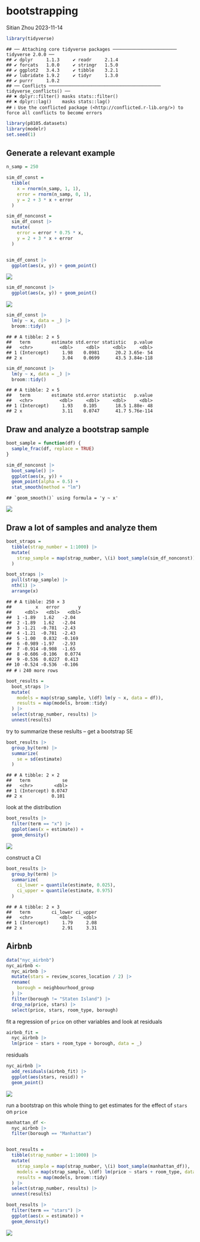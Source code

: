 bootstrapping
================
Sitian Zhou
2023-11-14

``` r
library(tidyverse)
```

    ## ── Attaching core tidyverse packages ──────────────────────── tidyverse 2.0.0 ──
    ## ✔ dplyr     1.1.3     ✔ readr     2.1.4
    ## ✔ forcats   1.0.0     ✔ stringr   1.5.0
    ## ✔ ggplot2   3.4.3     ✔ tibble    3.2.1
    ## ✔ lubridate 1.9.2     ✔ tidyr     1.3.0
    ## ✔ purrr     1.0.2     
    ## ── Conflicts ────────────────────────────────────────── tidyverse_conflicts() ──
    ## ✖ dplyr::filter() masks stats::filter()
    ## ✖ dplyr::lag()    masks stats::lag()
    ## ℹ Use the conflicted package (<http://conflicted.r-lib.org/>) to force all conflicts to become errors

``` r
library(p8105.datasets)
library(modelr)
set.seed(1)
```

## Generate a relevant example

``` r
n_samp = 250

sim_df_const = 
  tibble(
    x = rnorm(n_samp, 1, 1),
    error = rnorm(n_samp, 0, 1),
    y = 2 + 3 * x + error
  )

sim_df_nonconst =
  sim_df_const |> 
  mutate(
    error = error * 0.75 * x,
    y = 2 + 3 * x + error
  )


sim_df_const |> 
  ggplot(aes(x, y)) + geom_point()
```

![](bootstrapping_files/figure-gfm/unnamed-chunk-2-1.png)<!-- -->

``` r
sim_df_nonconst |> 
  ggplot(aes(x, y)) + geom_point()
```

![](bootstrapping_files/figure-gfm/unnamed-chunk-2-2.png)<!-- -->

``` r
sim_df_const |> 
  lm(y ~ x, data = _) |> 
  broom::tidy()
```

    ## # A tibble: 2 × 5
    ##   term        estimate std.error statistic   p.value
    ##   <chr>          <dbl>     <dbl>     <dbl>     <dbl>
    ## 1 (Intercept)     1.98    0.0981      20.2 3.65e- 54
    ## 2 x               3.04    0.0699      43.5 3.84e-118

``` r
sim_df_nonconst |> 
  lm(y ~ x, data = _) |> 
  broom::tidy()
```

    ## # A tibble: 2 × 5
    ##   term        estimate std.error statistic   p.value
    ##   <chr>          <dbl>     <dbl>     <dbl>     <dbl>
    ## 1 (Intercept)     1.93    0.105       18.5 1.88e- 48
    ## 2 x               3.11    0.0747      41.7 5.76e-114

## Draw and analyze a bootstrap sample

``` r
boot_sample = function(df) {
  sample_frac(df, replace = TRUE)
}
```

``` r
sim_df_nonconst |> 
  boot_sample() |> 
  ggplot(aes(x, y)) + 
  geom_point(alpha = 0.5) +
  stat_smooth(method = "lm")
```

    ## `geom_smooth()` using formula = 'y ~ x'

![](bootstrapping_files/figure-gfm/unnamed-chunk-5-1.png)<!-- -->

## Draw a lot of samples and analyze them

``` r
boot_straps = 
  tibble(strap_number = 1:1000) |> 
  mutate(
    strap_sample = map(strap_number, \(i) boot_sample(sim_df_nonconst))
  )

boot_straps |> 
  pull(strap_sample) |> 
  nth(1) |> 
  arrange(x)
```

    ## # A tibble: 250 × 3
    ##         x   error       y
    ##     <dbl>   <dbl>   <dbl>
    ##  1 -1.89   1.62   -2.04  
    ##  2 -1.89   1.62   -2.04  
    ##  3 -1.21  -0.781  -2.43  
    ##  4 -1.21  -0.781  -2.43  
    ##  5 -1.00   0.832  -0.169 
    ##  6 -0.989 -1.97   -2.93  
    ##  7 -0.914 -0.908  -1.65  
    ##  8 -0.606 -0.106   0.0774
    ##  9 -0.536  0.0227  0.413 
    ## 10 -0.524 -0.536  -0.106 
    ## # ℹ 240 more rows

``` r
boot_results = 
  boot_straps |> 
  mutate(
    models = map(strap_sample, \(df) lm(y ~ x, data = df)),
    results = map(models, broom::tidy)
  ) |> 
  select(strap_number, results) |> 
  unnest(results)
```

try to summarize these reslults – get a bootstrap SE

``` r
boot_results |> 
  group_by(term) |> 
  summarize(
    se = sd(estimate)
  )
```

    ## # A tibble: 2 × 2
    ##   term            se
    ##   <chr>        <dbl>
    ## 1 (Intercept) 0.0747
    ## 2 x           0.101

look at the distribution

``` r
boot_results |> 
  filter(term == "x") |> 
  ggplot(aes(x = estimate)) +
  geom_density()
```

![](bootstrapping_files/figure-gfm/unnamed-chunk-9-1.png)<!-- -->

construct a CI

``` r
boot_results |> 
  group_by(term) |> 
  summarize(
    ci_lower = quantile(estimate, 0.025),
    ci_upper = quantile(estimate, 0.975)
  )
```

    ## # A tibble: 2 × 3
    ##   term        ci_lower ci_upper
    ##   <chr>          <dbl>    <dbl>
    ## 1 (Intercept)     1.79     2.08
    ## 2 x               2.91     3.31

## Airbnb

``` r
data("nyc_airbnb")
nyc_airbnb <-
  nyc_airbnb |> 
  mutate(stars = review_scores_location / 2) |> 
  rename(
    borough = neighbourhood_group
  ) |> 
  filter(borough != "Staten Island") |> 
  drop_na(price, stars) |> 
  select(price, stars, room_type, borough)
```

fit a regression of `price` on other variables and look at residuals

``` r
airbnb_fit = 
  nyc_airbnb |> 
  lm(price ~ stars + room_type + borough, data = _)
```

residuals

``` r
nyc_airbnb |> 
  add_residuals(airbnb_fit) |> 
  ggplot(aes(stars, resid)) + 
  geom_point()
```

![](bootstrapping_files/figure-gfm/unnamed-chunk-13-1.png)<!-- -->

run a bootstrap on this whole thing to get estimates for the effect of
`stars` on `price`

``` r
manhattan_df <-
  nyc_airbnb |> 
  filter(borough == "Manhattan")


boot_results = 
  tibble(strap_number = 1:1000) |> 
  mutate(
    strap_sample = map(strap_number, \(i) boot_sample(manhattan_df)),
    models = map(strap_sample, \(df) lm(price ~ stars + room_type, data = df)),
    results = map(models, broom::tidy)
  ) |> 
  select(strap_number, results) |> 
  unnest(results)

boot_results |> 
  filter(term == "stars") |> 
  ggplot(aes(x = estimate)) +
  geom_density()
```

![](bootstrapping_files/figure-gfm/unnamed-chunk-14-1.png)<!-- -->
